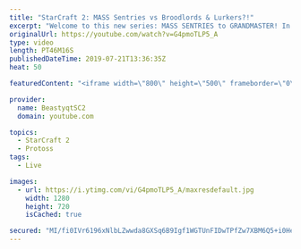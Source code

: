```yaml
---
title: "StarCraft 2: MASS Sentries vs Broodlords & Lurkers?!"
excerpt: "Welcome to this new series: MASS SENTRIES to GRANDMASTER! In this series, we will see how far I can get by playing ONLY Sentries on the ladder in ALL Protoss matchups!  More games from the MASS SENTRIES to GRANDMASTER series! In this set of games, we finally make it to Master League! Also, in one of"
originalUrl: https://youtube.com/watch?v=G4pmoTLP5_A
type: video
length: PT46M16S
publishedDateTime: 2019-07-21T13:36:35Z
heat: 50

featuredContent: "<iframe width=\"800\" height=\"500\" frameborder=\"0\" src=\"https://www.youtube.com/embed/G4pmoTLP5_A\" allow=\"accelerometer; autoplay; encrypted-media; gyroscope; picture-in-picture\" allowfullscreen></iframe>"

provider:
  name: BeastyqtSC2
  domain: youtube.com

topics:
  - StarCraft 2
  - Protoss
tags:
  - Live

images:
  - url: https://i.ytimg.com/vi/G4pmoTLP5_A/maxresdefault.jpg
    width: 1280
    height: 720
    isCached: true

secured: "MI/fi0IVr6196xNlbLZwwda8GXSq6B9Igf1WGTUnFIDwTPfZw7XBM6Q5+i0HeWEeVffddpRESy/9hrKhP6sNAPzHg3lJFg2Q2hXW+94VLEzXFe5jlMBq+D0yBIgnAFZheKyQO2xFaLGvFtVNSj/dHLN86mtqj+rOwkxIm8qksb0n1JsFWYFxk0vzJ+LeWwrE/kR9JLUj60rODCqOu1EdIigxp6U0TJibSkR+vCBbRWe+WQ/g4c8VDzid7e38PWj8GbxQUlQd2b1JhphOAeGzWQmjGQUVzOX2URL9sgTYPnhS1c3aKAE552pQid6lxscm0FHEzgCp1WrrD8FPOvT5tDkmBsf2GWo3R47t79LVksM0NSRgJyv6k+6CRmRtPHLkfO4hcXX1vr6RwtvFC0wJQV+Gi308Ag4Y0VVvnWedogw=;eL4hN+8kN0/2PteLnBmWUg=="
---
```


